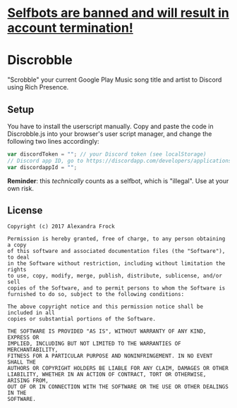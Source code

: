 # [Selfbots are banned and will result in account termination!](https://support.discordapp.com/hc/en-us/articles/115002192352-Automated-user-accounts-self-bots-)

# Discrobble
"Scrobble" your current Google Play Music song title and artist to Discord using Rich Presence.

## Setup
You have to install the userscript manually. Copy and paste the code in Discrobble.js into your browser's user script manager, and change the following two lines accordingly:

```js
var discordToken = ""; // your Discord token (see localStorage)
// Discord app ID, go to https://discordapp.com/developers/applications/me, create a new app, enable Rich Presence, and copy the "client ID" here
var discordappId = "";
```

**Reminder**: this *technically* counts as a selfbot, which is "illegal". Use at your own risk. 

## License
```
Copyright (c) 2017 Alexandra Frock

Permission is hereby granted, free of charge, to any person obtaining a copy
of this software and associated documentation files (the "Software"), to deal
in the Software without restriction, including without limitation the rights
to use, copy, modify, merge, publish, distribute, sublicense, and/or sell
copies of the Software, and to permit persons to whom the Software is
furnished to do so, subject to the following conditions:

The above copyright notice and this permission notice shall be included in all
copies or substantial portions of the Software.

THE SOFTWARE IS PROVIDED "AS IS", WITHOUT WARRANTY OF ANY KIND, EXPRESS OR
IMPLIED, INCLUDING BUT NOT LIMITED TO THE WARRANTIES OF MERCHANTABILITY,
FITNESS FOR A PARTICULAR PURPOSE AND NONINFRINGEMENT. IN NO EVENT SHALL THE
AUTHORS OR COPYRIGHT HOLDERS BE LIABLE FOR ANY CLAIM, DAMAGES OR OTHER
LIABILITY, WHETHER IN AN ACTION OF CONTRACT, TORT OR OTHERWISE, ARISING FROM,
OUT OF OR IN CONNECTION WITH THE SOFTWARE OR THE USE OR OTHER DEALINGS IN THE
SOFTWARE.
```
